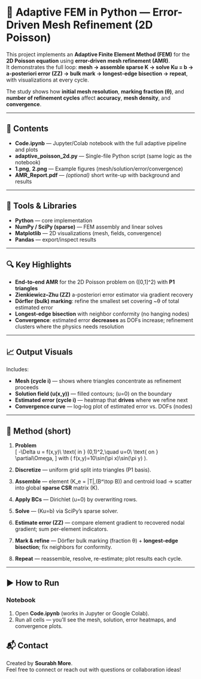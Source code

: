 # 🧩 Adaptive FEM in Python — Error-Driven Mesh Refinement (2D Poisson)

This project implements an **Adaptive Finite Element Method (FEM)** for the **2D Poisson equation** using **error-driven mesh refinement (AMR)**.  
It demonstrates the full loop: **mesh → assemble sparse K → solve Ku = b → a-posteriori error (ZZ) → bulk mark → longest-edge bisection → repeat**, with visualizations at every cycle.

The study shows how **initial mesh resolution**, **marking fraction (θ)**, and **number of refinement cycles** affect **accuracy**, **mesh density**, and **convergence**.

---

## 📁 Contents
- **Code.ipynb** — Jupyter/Colab notebook with the full adaptive pipeline and plots  
- **adaptive_poisson_2d.py** — Single-file Python script (same logic as the notebook)  
- **1.png**, **2.png** — Example figures (mesh/solution/error/convergence)  
- **AMR_Report.pdf** — *(optional)* short write-up with background and results

---

## 🧰 Tools & Libraries
- **Python** — core implementation  
- **NumPy / SciPy (sparse)** — FEM assembly and linear solves  
- **Matplotlib** — 2D visualizations (mesh, fields, convergence)  
- **Pandas** — export/inspect results

---

## 🔍 Key Highlights
- **End-to-end AMR** for the 2D Poisson problem on \([0,1]^2\) with **P1 triangles**  
- **Zienkiewicz–Zhu (ZZ)** a-posteriori error estimator via gradient recovery  
- **Dörfler (bulk) marking**: refine the smallest set covering ~θ of total estimated error  
- **Longest-edge bisection** with neighbor conformity (no hanging nodes)  
- **Convergence**: estimated error **decreases** as DOFs increase; refinement clusters where the physics needs resolution

---

## 📈 Output Visuals
Includes:
- **Mesh (cycle i)** — shows where triangles concentrate as refinement proceeds  
- **Solution field \(u(x,y)\)** — filled contours; \(u=0\) on the boundary  
- **Estimated error (cycle i)** — heatmap that **drives** where we refine next  
- **Convergence curve** — log–log plot of estimated error vs. DOFs (nodes)

---

## 🧪 Method (short)
1. **Problem**  
   \[
   -\Delta u = f(x,y)\ \text{ in } (0,1)^2,\quad u=0\ \text{ on } \partial\Omega,
   \]
   with \( f(x,y)=10\sin(\pi x)\sin(\pi y) \).

2. **Discretize** — uniform grid split into triangles (P1 basis).  
3. **Assemble** — element \(K_e = |T|\,(B^\top B)\) and centroid load → scatter into global **sparse CSR** matrix \(K\).  
4. **Apply BCs** — Dirichlet \(u=0\) by overwriting rows.  
5. **Solve** — \(Ku=b\) via SciPy’s sparse solver.  
6. **Estimate error (ZZ)** — compare element gradient to recovered nodal gradient; sum per-element indicators.  
7. **Mark & refine** — Dörfler bulk marking (fraction θ) + **longest-edge bisection**; fix neighbors for conformity.  
8. **Repeat** — reassemble, resolve, re-estimate; plot results each cycle.

---

## ▶️ How to Run
### Notebook
1. Open **Code.ipynb** (works in Jupyter or Google Colab).  
2. Run all cells — you’ll see the mesh, solution, error heatmaps, and convergence plots.

## 📬 Contact
Created by **Sourabh More**.  
Feel free to connect or reach out with questions or collaboration ideas!



